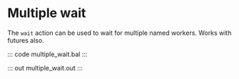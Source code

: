 # Multiple wait

The `wait` action can be used to wait for multiple named workers.
Works with futures also.

::: code multiple_wait.bal :::

::: out multiple_wait.out :::